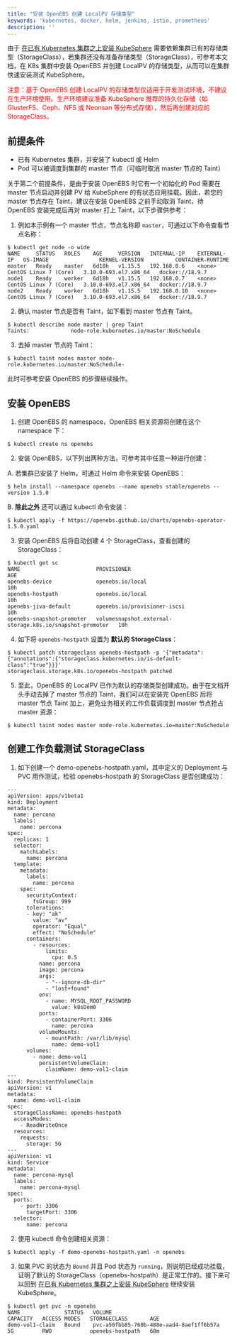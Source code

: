 ```yaml
---
title: "安装 OpenEBS 创建 LocalPV 存储类型"
keywords: 'kubernetes, docker, helm, jenkins, istio, prometheus'
description: ''
---
```


由于 [在已有 Kubernetes 集群之上安装 KubeSphere](../../installation/install-on-k8s) 需要依赖集群已有的存储类型（StorageClass），若集群还没有准备存储类型（StorageClass），可参考本文档，在 K8s 集群中安装 OpenEBS 并创建 LocalPV 的存储类型，从而可以在集群快速安装测试 KubeSphere。

<font color="red">注意：基于 OpenEBS 创建 LocalPV 的存储类型仅适用于开发测试环境，不建议在生产环境使用。生产环境建议准备 KubeSphere 推荐的持久化存储（如 GlusterFS、Ceph、NFS 或 Neonsan 等分布式存储），然后再创建对应的 StorageClass。</font>

## 前提条件

- 已有 Kubernetes 集群，并安装了 kubectl 或 Helm
- Pod 可以被调度到集群的 master 节点（可临时取消 master 节点的 Taint）


关于第二个前提条件，是由于安装 OpenEBS 时它有一个初始化的 Pod 需要在 master 节点启动并创建 PV 给 KubeSphere 的有状态应用挂载。因此，若您的 master 节点存在 Taint，建议在安装 OpenEBS 之前手动取消 Taint，待 OpenEBS 安装完成后再对 master 打上 Taint，以下步骤供参考：

1. 例如本示例有一个 master 节点，节点名称即 `master`，可通过以下命令查看节点名称：

```
$ kubectl get node -o wide
NAME     STATUS   ROLES    AGE     VERSION   INTERNAL-IP    EXTERNAL-IP   OS-IMAGE                KERNEL-VERSION          CONTAINER-RUNTIME
master   Ready    master   6d18h   v1.15.5   192.168.0.6    <none>        CentOS Linux 7 (Core)   3.10.0-693.el7.x86_64   docker://18.9.7
node1    Ready    worker   6d18h   v1.15.5   192.168.0.7    <none>        CentOS Linux 7 (Core)   3.10.0-693.el7.x86_64   docker://18.9.7
node2    Ready    worker   6d18h   v1.15.5   192.168.0.10   <none>        CentOS Linux 7 (Core)   3.10.0-693.el7.x86_64   docker://18.9.7
```

2. 确认 master 节点是否有 Taint，如下看到 master 节点有 Taint。

```
$ kubectl describe node master | grep Taint
Taints:             node-role.kubernetes.io/master:NoSchedule
```

3. 去掉 master 节点的 Taint：

```
$ kubectl taint nodes master node-role.kubernetes.io/master:NoSchedule-
```

此时可参考安装 OpenEBS 的步骤继续操作。

## 安装 OpenEBS

1. 创建 OpenEBS 的 namespace，OpenEBS 相关资源将创建在这个 namespace 下：

```
$ kubectl create ns openebs
```

2. 安装 OpenEBS，以下列出两种方法，可参考其中任意一种进行创建：

A. 若集群已安装了 Helm，可通过 Helm 命令来安装 OpenEBS：

```
$ helm install --namespace openebs --name openebs stable/openebs --version 1.5.0
```

B. **除此之外** 还可以通过 kubectl 命令安装：

```
$ kubectl apply -f https://openebs.github.io/charts/openebs-operator-1.5.0.yaml
```

3. 安装 OpenEBS 后将自动创建 4 个 StorageClass，查看创建的 StorageClass：

```
$ kubectl get sc
NAME                        PROVISIONER                                                AGE
openebs-device              openebs.io/local                                           10h
openebs-hostpath            openebs.io/local                                           10h
openebs-jiva-default        openebs.io/provisioner-iscsi                               10h
openebs-snapshot-promoter   volumesnapshot.external-storage.k8s.io/snapshot-promoter   10h
```

4. 如下将 `openebs-hostpath` 设置为 **默认的 StorageClass**：

```
$ kubectl patch storageclass openebs-hostpath -p '{"metadata": {"annotations":{"storageclass.kubernetes.io/is-default-class":"true"}}}'
storageclass.storage.k8s.io/openebs-hostpath patched
```

5. 至此，OpenEBS 的 LocalPV 已作为默认的存储类型创建成功。由于在文档开头手动去掉了 master 节点的 Taint，我们可以在安装完 OpenEBS 后将 master 节点 Taint 加上，避免业务相关的工作负载调度到 master 节点抢占 master 资源：


```
$ kubectl taint nodes master node-role.kubernetes.io=master:NoSchedule
```

## 创建工作负载测试 StorageClass

1. 如下创建一个 demo-openebs-hostpath.yaml，其中定义的 Deployment 与 PVC 用作测试，检验 openebs-hostpath 的 StorageClass 是否创建成功：

```
---
apiVersion: apps/v1beta1
kind: Deployment
metadata:
  name: percona
  labels:
    name: percona
spec:
  replicas: 1
  selector:
    matchLabels:
      name: percona
  template:
    metadata:
      labels:
        name: percona
    spec:
      securityContext:
        fsGroup: 999
      tolerations:
      - key: "ak"
        value: "av"
        operator: "Equal"
        effect: "NoSchedule"
      containers:
        - resources:
            limits:
              cpu: 0.5
          name: percona
          image: percona
          args:
            - "--ignore-db-dir"
            - "lost+found"
          env:
            - name: MYSQL_ROOT_PASSWORD
              value: k8sDem0
          ports:
            - containerPort: 3306
              name: percona
          volumeMounts:
            - mountPath: /var/lib/mysql
              name: demo-vol1
      volumes:
        - name: demo-vol1
          persistentVolumeClaim:
            claimName: demo-vol1-claim
---
kind: PersistentVolumeClaim
apiVersion: v1
metadata:
  name: demo-vol1-claim
spec:
  storageClassName: openebs-hostpath
  accessModes:
    - ReadWriteOnce
  resources:
    requests:
      storage: 5G
---
apiVersion: v1
kind: Service
metadata:
  name: percona-mysql
  labels:
    name: percona-mysql
spec:
  ports:
    - port: 3306
      targetPort: 3306
  selector:
      name: percona
```

2. 使用 kubectl 命令创建相关资源：

```
$ kubectl apply -f demo-openebs-hostpath.yaml -n openebs
```

3. 如果 PVC 的状态为 `Bound` 并且 Pod 状态为 `running`，则说明已经成功挂载，证明了默认的 StorageClass（openebs-hostpath）是正常工作的。接下来可以回到 [在已有 Kubernetes 集群之上安装 KubeSphere](../../installation/install-on-k8s) 继续安装 KubeSphere。

```
$ kubectl get pvc -n openebs
NAME              STATUS   VOLUME                                     CAPACITY   ACCESS MODES   STORAGECLASS       AGE
demo-vol1-claim   Bound    pvc-a50fbb85-760b-488e-aad4-8aef1ff6b57a   5G         RWO            openebs-hostpath   68m
```
